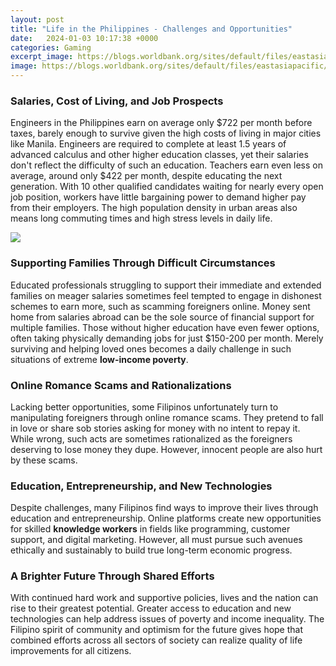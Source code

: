 ```yaml
---
layout: post
title: "Life in the Philippines - Challenges and Opportunities"
date:   2024-01-03 10:17:38 +0000
categories: Gaming
excerpt_image: https://blogs.worldbank.org/sites/default/files/eastasiapacific/ph_JobsBlog_503x336.jpg
image: https://blogs.worldbank.org/sites/default/files/eastasiapacific/ph_JobsBlog_503x336.jpg
---
```


### **Salaries, Cost of Living, and Job Prospects**
Engineers in the Philippines earn on average only $722 per month before taxes, barely enough to survive given the high costs of living in major cities like Manila. Engineers are required to complete at least 1.5 years of advanced calculus and other higher education classes, yet their salaries don't reflect the difficulty of such an education. Teachers earn even less on average, around only $422 per month, despite educating the next generation. With 10 other qualified candidates waiting for nearly every open job position, workers have little bargaining power to demand higher pay from their employers. The high population density in urban areas also means long commuting times and high stress levels in daily life. 

![](https://blogs.worldbank.org/sites/default/files/eastasiapacific/ph_JobsBlog_503x336.jpg)
### **Supporting Families Through Difficult Circumstances**  
Educated professionals struggling to support their immediate and extended families on meager salaries sometimes feel tempted to engage in dishonest schemes to earn more, such as scamming foreigners online. Money sent home from salaries abroad can be the sole source of financial support for multiple families. Those without higher education have even fewer options, often taking physically demanding jobs for just $150-200 per month. Merely surviving and helping loved ones becomes a daily challenge in such situations of extreme **low-income poverty**. 
### **Online Romance Scams and Rationalizations**
Lacking better opportunities, some Filipinos unfortunately turn to manipulating foreigners through online romance scams. They pretend to fall in love or share sob stories asking for money with no intent to repay it. While wrong, such acts are sometimes rationalized as the foreigners deserving to lose money they dupe. However, innocent people are also hurt by these scams.
### **Education, Entrepreneurship, and New Technologies** 
Despite challenges, many Filipinos find ways to improve their lives through education and entrepreneurship. Online platforms create new opportunities for skilled **knowledge workers** in fields like programming, customer support, and digital marketing. However, all must pursue such avenues ethically and sustainably to build true long-term economic progress. 
### **A Brighter Future Through Shared Efforts**
With continued hard work and supportive policies, lives and the nation can rise to their greatest potential. Greater access to education and new technologies can help address issues of poverty and income inequality. The Filipino spirit of community and optimism for the future gives hope that combined efforts across all sectors of society can realize quality of life improvements for all citizens.